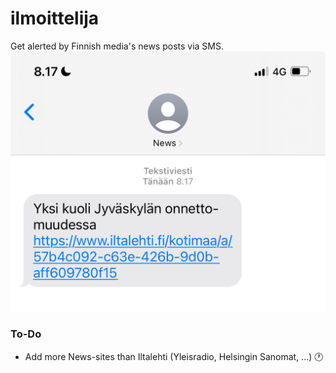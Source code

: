 # ilmoittelija
Get alerted by Finnish media's news posts via SMS.
<br>
![Image](news.png)

### To-Do
- Add more News-sites than Iltalehti (Yleisradio, Helsingin Sanomat, ...) 🕐
